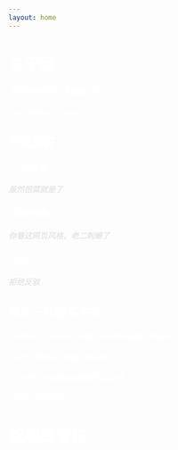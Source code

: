 ```yaml
---
layout: home
---
```

<h1><font color=white>关于我</font></h1>

<h4><font color=white>下面向你介绍一下我自己吧~</font></h4>

<h4><font color=white>User Name: LTrump</font></h4>

<!-- slide -->

<h2><font color=white>兴趣爱好：</font></h2>

<h4><font color=white>- IT/计算机&nbsp;</font></h4><h5><font color="#e7e7e7">虽然很菜就是了</font></h5>

<h4><font color=white>- 动漫/番剧&nbsp;</font></h4><h5><font color="#e7e7e7">你看这网页风格，老二刺螈了</font></h5>

<h4><font color=white>- 食物！&nbsp;</font></h4><h5><font color="#e7e7e7">拒绝反驳</font></h5>

<!-- slide -->

<h2><font color=white>我的一些联系方式</font></h2>

<h4><font color=white>- School: Xiaoshi High Scool Ningbo, China</font></h4>

<h4><font color=white>- Site: <strong><a href="https://blog.xqh.ma" style="Color: #FFFFFF">https://blog.xqh.ma</a></strong></font></h4>

<!-- slide vertical=true -->

<h4><font color=white>- E-mail: <strong><a href="mailto:yinghaochi@163.com" style="Color: #FFFFFF">yinghaochi@163.com</a></strong></font></h4>

<h4><font color=white>- QQ: 171905101</font></h4>

<!-- slide -->

<h1><font color=white>祝观赏愉快</font></h1>
